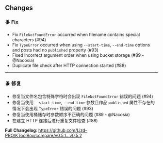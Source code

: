 ## Changes

[//]: # (### 💡 Feature)

### 🪲 Fix

- Fix `FileNotFoundError` occurred when filename contains special characters (#94)
- Fix `TypeError` occurred when using `--start-time`, `--end-time` options and posts had no `published` property (#93)
- Fixed incorrect argument order when using bucket storage (#89 - @Nacosia)
- Duplicate file check after HTTP connection started (#88)

- - -

[//]: # (### 💡 新特性)

### 🪲 修复

- 修复当文件名包含特殊字符时会出现 `FileNotFoundError` 错误的问题 (#94)
- 修复当使用 `--start-time`, `--end-time` 参数且作品 `published` 属性不存在的情况下会出现 `TypeError` 错误的问题 (#93)
- 修复当使用桶储存时参数顺序不正确的问题 (#89 - @Nacosia)
- 在建立 HTTP 连接后进行重复文件检查 (#88)

**Full Changelog**: https://github.com/Ljzd-PRO/KToolBox/compare/v0.5.1...v0.5.2